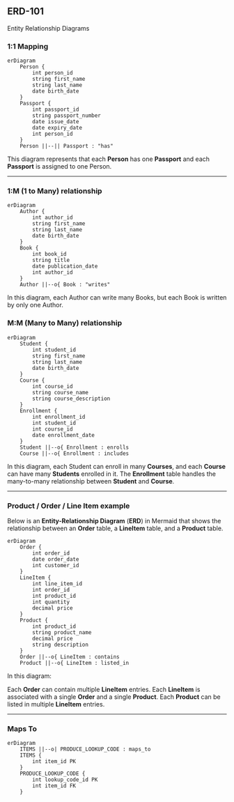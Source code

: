 ## ERD-101

Entity Relationship Diagrams

### 1:1 Mapping

```mermaid
erDiagram
    Person {
        int person_id
        string first_name
        string last_name
        date birth_date
    }
    Passport {
        int passport_id
        string passport_number
        date issue_date
        date expiry_date
        int person_id
    }
    Person ||--|| Passport : "has"
```

This diagram represents that each **Person** has one **Passport** and each **Passport** is assigned to one Person.

* * *

### 1:M (1 to Many) relationship

```mermaid
erDiagram
    Author {
        int author_id
        string first_name
        string last_name
        date birth_date
    }
    Book {
        int book_id
        string title
        date publication_date
        int author_id
    }
    Author ||--o{ Book : "writes"
```

In this diagram, each Author can write many Books, but each Book is written by only one Author.

### M:M (Many to Many) relationship

```mermaid
erDiagram
    Student {
        int student_id
        string first_name
        string last_name
        date birth_date
    }
    Course {
        int course_id
        string course_name
        string course_description
    }
    Enrollment {
        int enrollment_id
        int student_id
        int course_id
        date enrollment_date
    }
    Student ||--o{ Enrollment : enrolls
    Course ||--o{ Enrollment : includes
```

In this diagram, each Student can enroll in many **Courses**, and each **Course** can have many **Students** enrolled in it. The **Enrollment** table handles the many-to-many relationship between **Student** and **Course**.

* * *

### Product / Order / Line Item example

Below is an **Entity-Relationship Diagram** (**ERD**) in Mermaid that shows the relationship between an **Order** table, a **LineItem** table, and a **Product** table.

```mermaid
erDiagram
    Order {
        int order_id
        date order_date
        int customer_id
    }
    LineItem {
        int line_item_id
        int order_id
        int product_id
        int quantity
        decimal price
    }
    Product {
        int product_id
        string product_name
        decimal price
        string description
    }
    Order ||--o{ LineItem : contains
    Product ||--o{ LineItem : listed_in
```

In this diagram:

Each **Order** can contain multiple **LineItem** entries.
Each **LineItem** is associated with a single **Order** and a single **Product**.
Each **Product** can be listed in multiple **LineItem** entries.

* * *

### Maps To

```mermaid
erDiagram
    ITEMS ||--o| PRODUCE_LOOKUP_CODE : maps_to
    ITEMS {
        int item_id PK
    }
    PRODUCE_LOOKUP_CODE {
        int lookup_code_id PK
        int item_id FK
    }
```